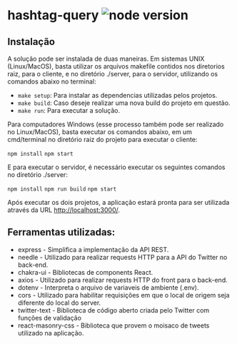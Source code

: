 # hashtag-query ![node version](https://img.shields.io/static/v1?label=node&message=v16.13.1&color=blue)


## Instalação
A solução pode ser instalada de duas maneiras. Em sistemas UNIX (Linux/MacOS), basta utilizar os arquivos makefile contidos nos diretorios raiz, para o cliente, e no diretório ./server, para o servidor, utilizando os comandos abaixo no terminal:

- `make setup`: Para instalar as dependencias utilizadas pelos projetos.
- `make build`: Caso deseje realizar uma nova build do projeto em questão.
- `make run`: Para executar a solução.

Para computadores Windows (esse processo também pode ser realizado no Linux/MacOS), basta executar os comandos abaixo, em um cmd/terminal no diretório raiz do projeto para executar o cliente:

`npm install`
`npm start`

E para executar o servidor, é necessário executar os seguintes comandos no diretório ./server: 

`npm install`
`npm run build`
`npm start`

Após executar os dois projetos, a aplicação estará pronta para ser utilizada através da URL [http://localhost:3000/](http://localhost:3000/).


## Ferramentas utilizadas:
- express - Simplifica a implementação da API REST.
- needle - Utilizado para realizar requests HTTP para a API do Twitter no back-end.
- chakra-ui - Bibliotecas de components React.
- axios - Utilizado para realizar requests HTTP do front para o back-end.
- dotenv - Interpreta o arquivo de variaveis de ambiente (.env).
- cors - Utilizado para habilitar requisições em que o local de origem seja diferente do local do server.
- twitter-text - Biblioteca de código aberto criada pelo Twitter com funções de validação 
- react-masonry-css - Biblioteca que provem o moisaco de tweets utilizado na aplicação.